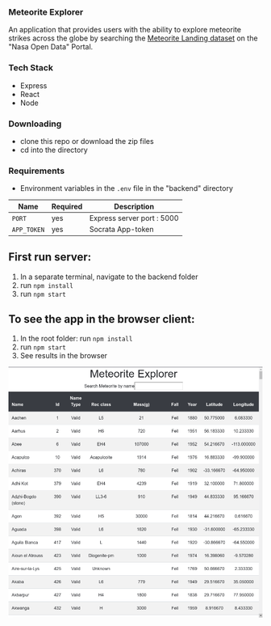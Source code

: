 ### Meteorite Explorer

An application that provides users with the ability to explore meteorite strikes across the globe by searching the [Meteorite Landing dataset](https://data.nasa.gov/Space-Science/Meteorite-Landings/gh4g-9sfh) on the "Nasa Open Data" Portal.

### Tech Stack

- Express
- React
- Node

### Downloading

- clone this repo or download the zip files
- cd into the directory

### Requirements

- Environment variables in the `.env` file in the "backend" directory

| Name        | Required | Description                |
| ----------- | -------- | -------------------------- |
| `PORT`      | yes      | Express server port : 5000 |
| `APP_TOKEN` | yes      | Socrata App-token          |

## First run server:

1. In a separate terminal, navigate to the backend folder
2. run `npm install`
3. run `npm start`

## To see the app in the browser client:

1. In the root folder: run `npm install`
2. run `npm start`
3. See results in the browser

![screenshot](./screenshot.png)
